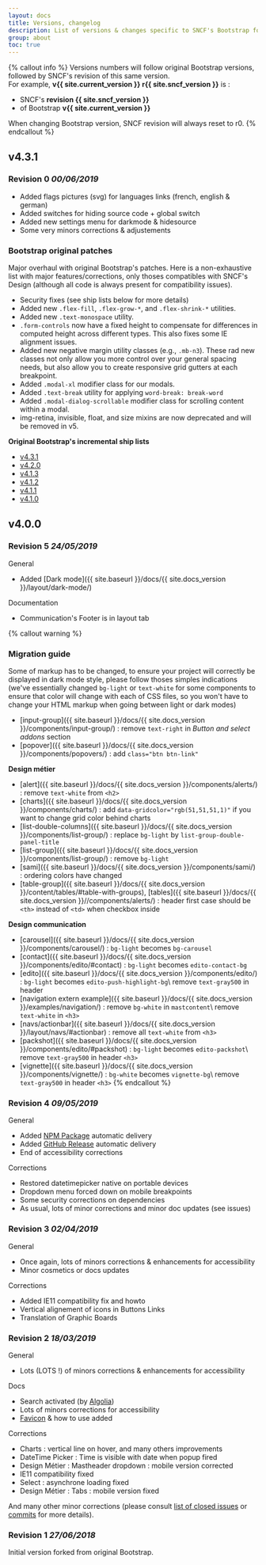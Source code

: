 ```yaml
---
layout: docs
title: Versions, changelog
description: List of versions & changes specific to SNCF's Bootstrap fork.
group: about
toc: true
---
```


{% callout info %}
  Versions numbers will follow original Bootstrap versions, followed by SNCF's revision of this same version.<br>
  For example, **v{{ site.current_version }} r{{ site.sncf_version }}** is :
  - SNCF's **revision {{ site.sncf_version }}**
  - of Bootstrap **v{{ site.current_version }}**

  When changing Bootstrap version, SNCF revision will always reset to r0.
{% endcallout %}


## v4.3.1

### Revision 0 _00/06/2019_
- Added flags pictures (svg) for languages links (french, english & german)
- Added switches for hiding source code + global switch
- Added new settings menu for darkmode & hidesource
- Some very minors corrections & adjustements

### Bootstrap original patches
Major overhaul with original Bootstrap's patches. Here is a non-exhaustive list with major features/corrections, only thoses compatibles with SNCF's Design (although all code is always present for compatibility issues).

- Security fixes (see ship lists below for more details)
- Added new `.flex-fill`, `.flex-grow-*`, and `.flex-shrink-*` utilities.
- Added new `.text-monospace` utility.
- `.form-controls` now have a fixed height to compensate for differences in computed height across different types. This also fixes some IE alignment issues.
- Added new negative margin utility classes (e.g., `.mb-n3`). These rad new classes not only allow you more control over your general spacing needs, but also allow you to create responsive grid gutters at each breakpoint.
- Added `.modal-xl` modifier class for our modals.
- Added `.text-break` utility for applying `word-break: break-word`
- Added `.modal-dialog-scrollable` modifier class for scrolling content within a modal.
- img-retina, invisible, float, and size mixins are now deprecated and will be removed in v5.

**Original Bootstrap's incremental ship lists**
- [v4.3.1](https://github.com/twbs/bootstrap/issues/27893)
- [v4.2.0](https://github.com/twbs/bootstrap/issues/26952)
- [v4.1.3](https://github.com/twbs/bootstrap/issues/26867)
- [v4.1.2](https://github.com/twbs/bootstrap/issues/26423)
- [v4.1.1](https://github.com/twbs/bootstrap/issues/25971)
- [v4.1.0](https://github.com/twbs/bootstrap/issues/25375)


## v4.0.0

### Revision 5 _24/05/2019_
General
- Added [Dark mode]({{ site.baseurl }}/docs/{{ site.docs_version }}/layout/dark-mode/)

Documentation
- Communication's Footer is in layout tab

{% callout warning %}
### Migration guide
Some of markup has to be changed, to ensure your project will correctly be displayed in dark mode style, please follow thoses simples indications (we've essentially changed `bg-light` or `text-white` for some components to ensure that color will change with each of CSS files, so you won't have to change your HTML markup when going between light or dark modes)

- [input-group]({{ site.baseurl }}/docs/{{ site.docs_version }}/components/input-group/) : remove `text-right` in _Button and select addons_ section
- [popover]({{ site.baseurl }}/docs/{{ site.docs_version }}/components/popovers/) : add `class="btn btn-link"` 

**Design métier**
- [alert]({{ site.baseurl }}/docs/{{ site.docs_version }}/components/alerts/) : remove `text-white` from `<h2>`
- [charts]({{ site.baseurl }}/docs/{{ site.docs_version }}/components/charts/) : add `data-gridcolor="rgb(51,51,51,1)"` if you want to change grid color behind charts
- [list-double-columns]({{ site.baseurl }}/docs/{{ site.docs_version }}/components/list-group/) : replace `bg-light` by `list-group-double-panel-title`
- [list-group]({{ site.baseurl }}/docs/{{ site.docs_version }}/components/list-group/) : remove `bg-light`
- [sami]({{ site.baseurl }}/docs/{{ site.docs_version }}/components/sami/) : ordering colors have changed
- [table-group]({{ site.baseurl }}/docs/{{ site.docs_version }}/content/tables/#table-with-groups), [tables]({{ site.baseurl }}/docs/{{ site.docs_version }}//components/alerts/) : header first case should be `<th>` instead of `<td>` when checkbox inside

**Design communication**
- [carousel]({{ site.baseurl }}/docs/{{ site.docs_version }}/components/carousel/) : `bg-light` becomes `bg-carousel`
- [contact]({{ site.baseurl }}/docs/{{ site.docs_version }}/components/edito/#contact) : `bg-light` becomes `edito-contact-bg`
- [edito]({{ site.baseurl }}/docs/{{ site.docs_version }}/components/edito/) : `bg-light` becomes `edito-push-highlight-bg`\\
  remove `text-gray500` in header
- [navigation extern example]({{ site.baseurl }}/docs/{{ site.docs_version }}/examples/navigation/) : remove `bg-white` in `mastcontent`\\
  remove `text-white` in `<h3>`
- [navs/actionbar]({{ site.baseurl }}/docs/{{ site.docs_version }}/layout/navs/#actionbar) : remove all `text-white` from `<h3>` 
- [packshot]({{ site.baseurl }}/docs/{{ site.docs_version }}/components/edito/#packshot) : `bg-light` becomes `edito-packshot`\\
  remove `text-gray500` in header `<h3>`
- [vignette]({{ site.baseurl }}/docs/{{ site.docs_version }}/components/vignette/) : `bg-white` becomes `vignette-bg`\\
  remove `text-gray500` in header `<h3>`
{% endcallout %}

### Revision 4 _09/05/2019_
General
- Added [NPM Package](https://www.npmjs.com/org/sncf) automatic delivery
- Added [GitHub Release](https://github.com/SNCFdevelopers/bootstrap-sncf/releases) automatic delivery
- End of accessibility corrections

Corrections
- Restored datetimepicker native on portable devices
- Dropdown menu forced down on mobile breakpoints
- Some security corrections on dependencies
- As usual, lots of minor corrections and minor doc updates (see issues)

### Revision 3 _02/04/2019_
General
- Once again, lots of minors corrections & enhancements for accessibility
- Minor cosmetics or docs updates

Corrections
- Added IE11 compatibility fix and howto
- Vertical alignement of icons in Buttons Links
- Translation of Graphic Boards

### Revision 2 _18/03/2019_
General
- Lots (LOTS !) of minors corrections & enhancements for accessibility

Docs
- Search activated (by [Algolia](https://www.algolia.com/))
- Lots of minors corrections for accessibility
- [Favicon](/docs/4.3/content/favicon/) & how to use added

Corrections
- Charts : vertical line on hover, and many others improvements
- DateTime Picker : Time is visible with date when popup fired
- Design Métier : Mastheader dropdown : mobile version corrected
- IE11 compatibility fixed
- Select : asynchrone loading fixed
- Design Métier : Tabs : mobile version fixed

And many other minor corrections (please consult [list of closed issues](https://github.com/SNCFdevelopers/bootstrap-sncf/issues?q=is%3Aissue+is%3Aclosed) or [commits](https://github.com/SNCFdevelopers/bootstrap-sncf/commits/master) for more details).


### Revision 1 _27/06/2018_

Initial version forked from original Bootstrap.
